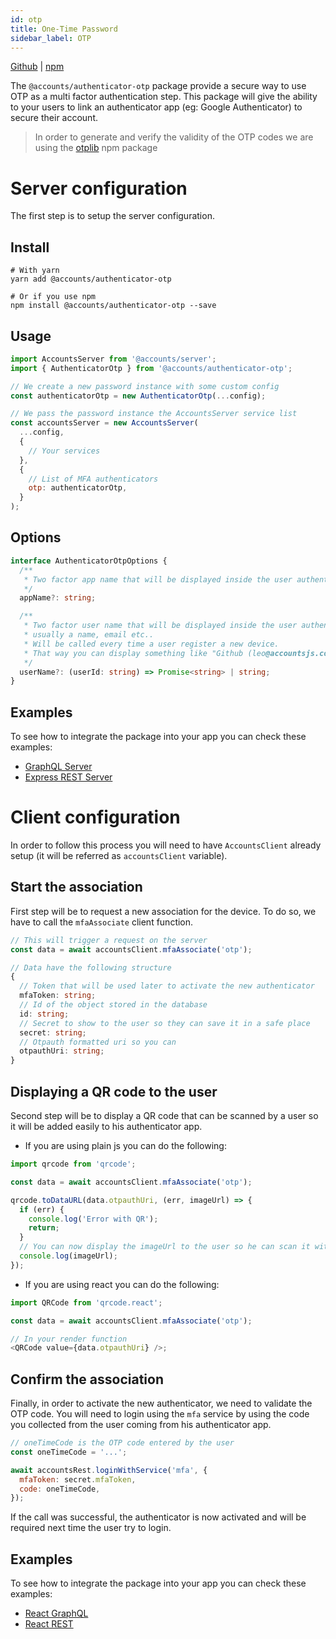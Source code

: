 ```yaml
---
id: otp
title: One-Time Password
sidebar_label: OTP
---
```


[Github](https://github.com/accounts-js/accounts/tree/master/packages/authenticator-otp) |
[npm](https://www.npmjs.com/package/@accounts/authenticator-otp)

The `@accounts/authenticator-otp` package provide a secure way to use OTP as a multi factor authentication step.
This package will give the ability to your users to link an authenticator app (eg: Google Authenticator) to secure their account.

> In order to generate and verify the validity of the OTP codes we are using the [otplib](https://github.com/yeojz/otplib) npm package

# Server configuration

The first step is to setup the server configuration.

## Install

```
# With yarn
yarn add @accounts/authenticator-otp

# Or if you use npm
npm install @accounts/authenticator-otp --save
```

## Usage

```javascript
import AccountsServer from '@accounts/server';
import { AuthenticatorOtp } from '@accounts/authenticator-otp';

// We create a new password instance with some custom config
const authenticatorOtp = new AuthenticatorOtp(...config);

// We pass the password instance the AccountsServer service list
const accountsServer = new AccountsServer(
  ...config,
  {
    // Your services
  },
  {
    // List of MFA authenticators
    otp: authenticatorOtp,
  }
);
```

## Options

```typescript
interface AuthenticatorOtpOptions {
  /**
   * Two factor app name that will be displayed inside the user authenticator app.
   */
  appName?: string;

  /**
   * Two factor user name that will be displayed inside the user authenticator app,
   * usually a name, email etc..
   * Will be called every time a user register a new device.
   * That way you can display something like "Github (leo@accountsjs.com)" in the authenticator app.
   */
  userName?: (userId: string) => Promise<string> | string;
}
```

## Examples

To see how to integrate the package into your app you can check these examples:

- [GraphQL Server](https://github.com/accounts-js/accounts/tree/master/examples/graphql-server-typescript)
- [Express REST Server](https://github.com/accounts-js/accounts/tree/master/examples/rest-express-typescript)

# Client configuration

In order to follow this process you will need to have `AccountsClient` already setup (it will be referred as `accountsClient` variable).

## Start the association

First step will be to request a new association for the device. To do so, we have to call the `mfaAssociate` client function.

```typescript
// This will trigger a request on the server
const data = await accountsClient.mfaAssociate('otp');

// Data have the following structure
{
  // Token that will be used later to activate the new authenticator
  mfaToken: string;
  // Id of the object stored in the database
  id: string;
  // Secret to show to the user so they can save it in a safe place
  secret: string;
  // Otpauth formatted uri so you can
  otpauthUri: string;
}
```

## Displaying a QR code to the user

Second step will be to display a QR code that can be scanned by a user so it will be added easily to his authenticator app.

- If you are using plain js you can do the following:

```javascript
import qrcode from 'qrcode';

const data = await accountsClient.mfaAssociate('otp');

qrcode.toDataURL(data.otpauthUri, (err, imageUrl) => {
  if (err) {
    console.log('Error with QR');
    return;
  }
  // You can now display the imageUrl to the user so he can scan it with his authenticator app
  console.log(imageUrl);
});
```

- If you are using react you can do the following:

```javascript
import QRCode from 'qrcode.react';

const data = await accountsClient.mfaAssociate('otp');

// In your render function
<QRCode value={data.otpauthUri} />;
```

## Confirm the association

Finally, in order to activate the new authenticator, we need to validate the OTP code.
You will need to login using the `mfa` service by using the code you collected from the user coming from his authenticator app.

```javascript
// oneTimeCode is the OTP code entered by the user
const oneTimeCode = '...';

await accountsRest.loginWithService('mfa', {
  mfaToken: secret.mfaToken,
  code: oneTimeCode,
});
```

If the call was successful, the authenticator is now activated and will be required next time the user try to login.

## Examples

To see how to integrate the package into your app you can check these examples:

- [React GraphQL](https://github.com/accounts-js/accounts/tree/master/examples/react-graphql-typescript)
- [React REST](https://github.com/accounts-js/accounts/tree/master/examples/react-rest-typescript)
